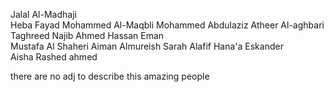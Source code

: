 Jalal Al-Madhaji  
Heba Fayad
Mohammed Al-Maqbli
Mohammed Abdulaziz 
Atheer Al-aghbari 
Taghreed Najib
Ahmed Hassan
Eman                      
Mustafa Al Shaheri 
Aiman Almureish
Sarah Alafif
Hana'a Eskander    
Aisha Rashed 
ahmed


there are no adj to describe this amazing people
